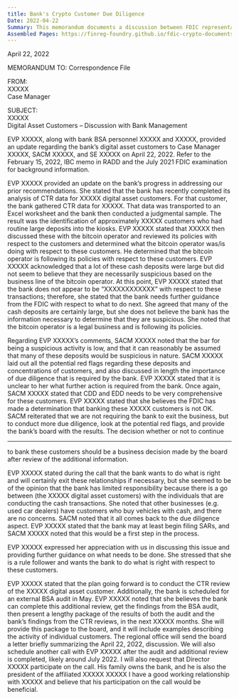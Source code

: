 ```yaml
---
title: Bank's Crypto Customer Due Diligence
Date: 2022-04-22
Summary: This memorandum documents a discussion between FDIC representatives and bank management regarding the bank's digital asset customers. The bank provided an update on its analysis of CTR data for digital asset customers, particularly focusing on customers making large cash deposits into bitcoin kiosks. Bank management expressed uncertainty about whether these transactions were suspicious and what further actions were required. FDIC representatives emphasized the need for comprehensive customer due diligence (CDD) and enhanced due diligence (EDD), noting numerous red flags in the transactions. The FDIC clarified they were not requiring the bank to exit these relationships but wanted the bank to conduct more thorough due diligence and present findings to the board. The bank agreed to conduct additional CTR reviews, undergo a BSA audit, and present findings to its board within the coming months. (AI-generated)
Assembled Pages: https://finreg-foundry.github.io/fdic-crypto-documents//assets/assembled_pages/document_42425.pdf
---
```

April 22, 2022

MEMORANDUM TO: Correspondence File

FROM:  
XXXXX  
Case Manager

SUBJECT:  
XXXXX  
Digital Asset Customers – Discussion with Bank Management

EVP XXXXX, along with bank BSA personnel XXXXX and XXXXX, provided an update regarding the bank’s digital asset customers to Case Manager XXXXX, SACM XXXXX, and SE XXXXX on April 22, 2022. Refer to the February 15, 2022, IBC memo in RADD and the July 2021 FDIC examination for background information.

EVP XXXXX provided an update on the bank’s progress in addressing our prior recommendations. She stated that the bank has recently completed its analysis of CTR data for XXXXX digital asset customers. For that customer, the bank gathered CTR data for XXXXX. That data was transported to an Excel worksheet and the bank then conducted a judgmental sample. The result was the identification of approximately XXXXX customers who had routine large deposits into the kiosks. EVP XXXXX stated that XXXXX then discussed these with the bitcoin operator and reviewed its policies with respect to the customers and determined what the bitcoin operator was/is doing with respect to these customers. He determined that the bitcoin operator is following its policies with respect to these customers. EVP XXXXX acknowledged that a lot of these cash deposits were large but did not seem to believe that they are necessarily suspicious based on the business line of the bitcoin operator. At this point, EVP XXXXX stated that the bank does not appear to be “XXXXXXXXXXXX” with respect to these transactions; therefore, she stated that the bank needs further guidance from the FDIC with respect to what to do next. She agreed that many of the cash deposits are certainly large, but she does not believe the bank has the information necessary to determine that they are suspicious. She noted that the bitcoin operator is a legal business and is following its policies.

Regarding EVP XXXXX’s comments, SACM XXXXX noted that the bar for being a suspicious activity is low, and that it can reasonably be assumed that many of these deposits would be suspicious in nature. SACM XXXXX laid out all the potential red flags regarding these deposits and concentrations of customers, and also discussed in length the importance of due diligence that is required by the bank. EVP XXXXX stated that it is unclear to her what further action is required from the bank. Once again, SACM XXXXX stated that CDD and EDD needs to be very comprehensive for these customers. EVP XXXXX stated that she believes the FDIC has made a determination that banking these XXXXX customers is not OK. SACM reiterated that we are not requiring the bank to exit the business, but to conduct more due diligence, look at the potential red flags, and provide the bank’s board with the results. The decision whether or not to continue

---

to bank these customers should be a business decision made by the board after review of the additional information.

EVP XXXXX stated during the call that the bank wants to do what is right and will certainly exit these relationships if necessary, but she seemed to be of the opinion that the bank has limited responsibility because there is a go between (the XXXXX digital asset customers) with the individuals that are conducting the cash transactions. She noted that other businesses (e.g. used car dealers) have customers who buy vehicles with cash, and there are no concerns. SACM noted that it all comes back to the due diligence aspect. EVP XXXXX stated that the bank may at least begin filing SARs, and SACM XXXXX noted that this would be a first step in the process.

EVP XXXXX expressed her appreciation with us in discussing this issue and providing further guidance on what needs to be done. She stressed that she is a rule follower and wants the bank to do what is right with respect to these customers.

EVP XXXXX stated that the plan going forward is to conduct the CTR review of the XXXXX digital asset customer. Additionally, the bank is scheduled for an external BSA audit in May. EVP XXXXX noted that she believes the bank can complete this additional review, get the findings from the BSA audit, then present a lengthy package of the results of both the audit and the bank’s findings from the CTR reviews, in the next XXXXX months. She will provide this package to the board, and it will include examples describing the activity of individual customers. The regional office will send the board a letter briefly summarizing the April 22, 2022, discussion. We will also schedule another call with EVP XXXXX after the audit and additional review is completed, likely around July 2022. I will also request that Director XXXXX participate on the call. His family owns the bank, and he is also the president of the affiliated XXXXX XXXXX I have a good working relationship with XXXXX and believe that his participation on the call would be beneficial.